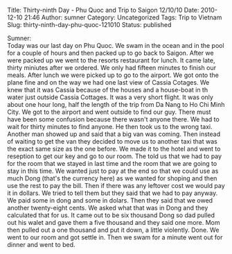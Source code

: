 Title: Thirty-ninth Day - Phu Quoc and Trip to Saigon 12/10/10
Date: 2010-12-10 21:46
Author: sumner
Category: Uncategorized
Tags: Trip to Vietnam
Slug: thirty-ninth-day-phu-quoc-121010
Status: published

Sumner:  
Today was our last day on Phu Quoc. We swam in the ocean and in the pool
for a couple of hours and then packed up to go back to Saigon. After we
were packed up we went to the resorts restaurant for lunch. It came
late, thirty miniutes after we ordered. We only had fifteen minutes to
finish our meals. After lunch we were picked up to go to the airport. We
got onto the plane fine and on the way we had one last view of Cassia
Cotages. We knew that it was Cassia because of the houses and a
house-boat in th water just outside Cassia Cottages. It was a very short
flight. It was only about one hour long, half the length of the trip
from Da Nang to Ho Chi Minh City. We got to the airport and went outside
to find our guy. There must have been some confusion because there
wasn't anyone there. We had to wait for thirty minutes to find anyone.
He then took us to the wrong taxi. Another man showed up and said that a
big van was coming. Then instead of waiting to get the van they decided
to move us to another taxi that was the exact same size as the one
before. We made it to the hotel and went to reseption to get our key and
go to our room. The told us that we had to pay for the room that we
stayed in last time and the room that we are going to stay in this time.
We wanted just to pay at the end so that we could use as much Dong
(that's the currency here) as we wanted for shoping and then use the
rest to pay the bill. Then if there was any leftover cost we would pay
it in dollars. We tried to tell them but they said that we had to pay
anyway. We paid some in dong and some in dolars. Then they said that we
owed another twenty-eight cents. We asked what that was in Dong and they
calculated that for us. It came out to be six thousand Dong so dad
pulled out his walet and gave them a five thousand and they said one
more. Mom then pulled out a one thousand and put it down, a little
violently. Done. We went to our room and got settle in. Then we swam for
a minute went out for dinner and went to bed.
